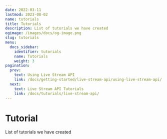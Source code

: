 ```yaml
---
date: 2022-03-11
lastmod: 2023-08-02
name: tutorials
title: Tutorials
description: List of tutorials we have created
ogimage: /images/docs/og-image.png
slug: tutorials
menu:
  docs_sidebar:
    identifier: tutorials
    name: Tutorials
    weight: 3
pagination:
  prev:
    text: Using Live Stream API
    link: /docs/getting-started/live-stream-api/using-live-stream-api/
  next:
    text: Live Stream API Tutorials
    link: /docs/tutorials/live-stream-api/
---
```


# Tutorial

List of tutorials we have created